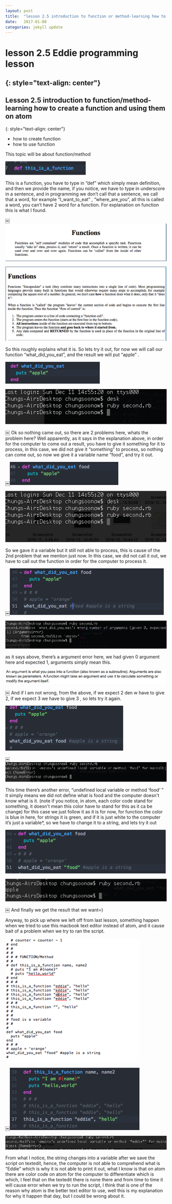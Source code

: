 ```yaml
---
layout: post
title:  "lesson 2.5 introduction to function or method-learning how to create a function and using them on atom"
date:   2017-01-08
categories: jekyll update
---
```


# lesson 2.5 Eddie programming lesson
{: style="text-align: center"}
-------------------------------------

## Lesson 2.5 introduction to function/method- learning how to create a function and using them on atom
{: style="text-align: center"}

- how to create function
- how to use function

This topic will be about function/method

![screenshot][id]

[id]:/images/Lesson2.5/Photo1.png

This is a function, you have to type in “def” which simply mean definition, and then we provide the name, if you notice, we have to type in underscore in a sentence, and in programming we don’t call that a sentence, we call that a word, for example “I_want_to_eat” , “where_are_you”, all this is called a word, you can’t have 2 word for a function. For explanation on function this is what I found.

￼![screenshot][id1]

[id1]:/images/Lesson2.5/Photo2.png

![screenshot][id2]

[id2]:/images/Lesson2.5/Photo3.png

So this roughly explains what it is. So lets try it out, for now we will call our function “what_did_you_eat”, and the result we will put “apple” .

![screenshot][id3]

[id3]:/images/Lesson2.5/Photo4.png

![screenshot][id4]

[id4]:/images/Lesson2.5/Photo5.png
￼
Ok so nothing came out, so there are 2 problems here, whats the problem here?
Well apparently, as it says in the explanation above, in order for the computer to come out a result, you have to give it something for it to process, in this case, we did not give it “something” to process, so nothing can come out, so now we give it a variable name “food”, and try it out.

￼![screenshot][id5]

[id5]:/images/Lesson2.5/Photo6.png

![screenshot][id6]

[id6]:/images/Lesson2.5/Photo7.png

So we gave it a variable but it still not able to process, this is cause of the 2nd problem that we mention just now. In this case, we did not call it out, we have to call out the function in order for the computer to process it.

￼![screenshot][id7]

[id7]:/images/Lesson2.5/Photo8.png

![screenshot][id8]

[id8]:/images/Lesson2.5/Photo9.png

as it says above, there’s a argument error here, we had given 0 argument here and expected 1, arguments simply mean this.

![screenshot][id9]

[id9]:/images/Lesson2.5/Photo10.png
￼
 And if I am not wrong, from the above, if we expect 2 den w have to give 2, if we expect 3 we have to give 3 , so lets try it again.

![screenshot][id10]

[id10]:/images/Lesson2.5/Photo11.png
￼
![screenshot][id11]

[id11]:/images/Lesson2.5/Photo12.png

This time there’s another error, “undefined local variable or method ‘food’ ” it simply means we did not define what is food and the computer doesn't know what is it. (note if you notice, in atom, each color code stand for something, it doesn't mean this color have to stand for this as it ca be change)  for this case we just follow it as it is for now, for function the color is blue in here, for strings it is green, and if it is just white to the computer it’s just a variable*, so we have to change it to a string, and lets try it out

![screenshot][id12]

[id12]:/images/Lesson2.5/Photo13.png

![screenshot][id13]

[id13]:/images/Lesson2.5/Photo14.png
￼
 And finally we get the result that we want=)

Anyway, to pick up where we left off from last lesson, something happen when we tried to use this macbook text editor instead of atom, and it cause bait of a problem when we try to ran the script.

![screenshot][id14]

[id14]:/images/Lesson2.5/Photo15.png

￼![screenshot][id15]

[id15]:/images/Lesson2.5/Photo16.png

![screenshot][id16]

[id16]:/images/Lesson2.5/Photo17.png

From what I notice, the string changes into a variable after we save the script on textedit, hence, the computer is not able to comprehend what is “Eddie” which is why it is not able to print it out,  what I know is that on atom there are color code on atom for the computer to differentiate which is which, I feel that on the textedit there is none there and from time to time it will cause error when we try to run the script, I think that is one of the reason why atom is the better text editor to use, well this is my explanation for why it happen that day, but I could be wrong about it.
